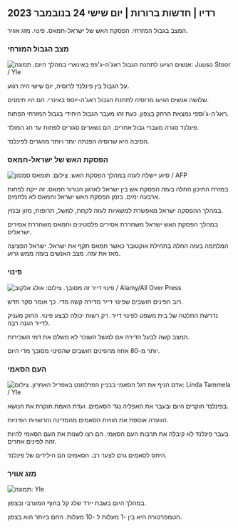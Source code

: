 ## רדיו \| חדשות ברורות \| יום שישי 24 בנובמבר 2023

המצב בגבול המזרחי. הפסקת האש של ישראל-חמאס. פינוי. מזג אוויר.

### מצב הגבול המזרחי

![אנשים הגיעו לתחנת הגבול ראג'ה-ג'וזפ באינארי במהלך היום. תמונה: Juuso Stoor / Yle](https://images.cdn.yle.fi/image/upload/c_crop,h_3368,w_5986,x_0,y_0/ar_1.7777777777777777,c_fill,g_faces,h_675,w.pr/w.prq_auto:eco/f_auto/fl_lossy/v1700827102/39-120618465608fd4818b7)

על הגבול בין פינלנד לרוסיה, יום שישי היה רגוע.

שלושה אנשים הגיעו מרוסיה לתחנת הגבול ראג'ה-יוספ באינרי. הם היו תימנים.

ראג'ה-ג'וספי נמצאת הרחק בצפון. כעת זהו מעבר הגבול היחידי בגבול המזרחי הפתוח.

פינלנד סגרה מעברי גבול אחרים. הם נשארים סגורים לפחות עד חג המולד.

הסיבה היא שרוסיה הפנתה יותר ויותר מהגרים לפינלנד.

### הפסקת האש של ישראל-חמאס

![סיוע יישלח לעזה במהלך הפסקת האש. צילום: תומאס סמסון / AFP](https://images.cdn.yle.fi/image/upload/c_crop,h_2879,w_5119,x_0,y_533/ar_1.777777777777777,c_fill,g_faces,h_675,w_pr.0/d_pr.q_auto:eco/f_auto/fl_lossy/v1700822253/39-120580865603d3467a7a)

במזרח התיכון החלה בעזה הפסקת אש בין ישראל לארגון הטרור חמאס. זה ייקח לפחות ארבעה ימים. בזמן הפסקת האש ישראל וחמאס לא נלחמים.

במהלך ההפסקה ישראל מאפשרת למשאיות לעזה לקחת, למשל, תרופות, מזון ובנזין.

במהלך הפסקת האש ישראל משחררת אסירים פלסטינים וחמאס משחררת אסירים ישראלים.

המלחמה בעזה החלה בתחילת אוקטובר כאשר חמאס תקף את ישראל. ישראל הפציצה מאז את עזה. מצב האנשים בעזה ממש גרוע.

### פינוי

![פינוי דייר זה מסובך. צילום: אולג אלקוב / Alamy/All Over Press](https://images.cdn.yle.fi/image/upload/c_crop,h_3182,w_5657,x_121,y_740/ar_1.7777777777777777,c_fill,g_70,hdpr_1.0/q_auto:eco/f_auto/fl_lossy/v1698135288/39-115380264d2449083906)

רוב הפינים חושבים שפינוי דייר מדירה קשה מדי. כך אומר סקר חדש.

נדרשת החלטה של בית משפט לפינוי דייר. רק רשות יכולה לבצע פינוי. החוק מעניק לדייר הגנה רבה.

המצב קשה לבעל הדירה אם למשל השוכר לא משלם את דמי השכירות.

יותר מ-80 אחוז מהפינים חושבים שהפינוי מסובך מדי היום.

### העם הסאמי

![אדם הניף את דגל הסאמי בבניין הפרלמנט באפריל האחרון. צילום: Linda Tammela / Yle](https://images.cdn.yle.fi/image/upload/c_crop,h_659,w_1173,x_0,y_133/ar_1.7777777777777777,c_fill,g_faces,h_675,w_1r/dq_auto:eco/f_auto/fl_lossy/v1693572536/39-10986686437da2797694)

בפינלנד חוקרים היום ובעבר את האפליה נגד הסאמים. ועדת האמת חוקרת את הנושא.

הוועדה אוספת את חוויות הסאמים מהמדינה והרשויות הפיניות.

בעבר פינלנד לא קיבלה את תרבות העם הסאמי. הם רצו לשנות את העם הסאמי להיות זהה לפינים אחרים.

היחס לסאמים גרם לצער רב. הסאמים הם הילידים של פינלנד.

### מזג אוויר

![ תמונה: Yle](https://images.cdn.yle.fi/image/upload/c_crop,h_1080,w_1919,x_0,y_0/ar_1.7777777777777777,c_fill,g_faces,h_675,w_pr_1200.:eco/f_auto/fl_lossy/v1700835658/39-12063856560b12785459)

במהלך היום בשבת יירד שלג קל בחוף המערבי ובצפון.

הטמפרטורה היא בין -1 מעלות ל -10 מעלות. החם ביותר הוא בצפון.